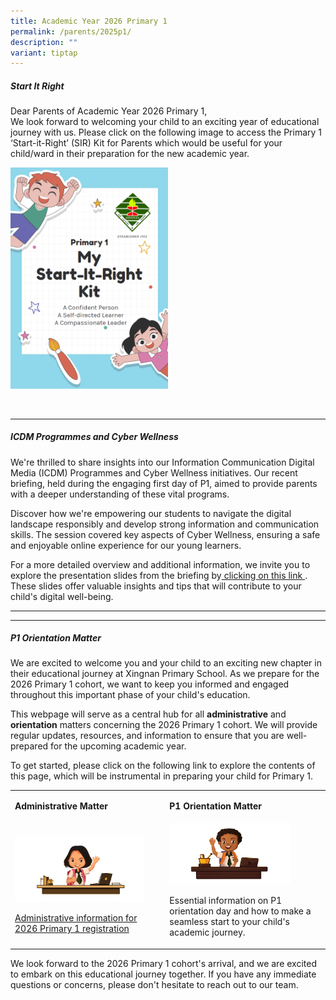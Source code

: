 ```yaml
---
title: Academic Year 2026 Primary 1
permalink: /parents/2025p1/
description: ""
variant: tiptap
---
```

<h5>Start It Right <br></h5>
<p>Dear Parents of Academic Year 2026 Primary 1,
<br>We look forward to welcoming your child to an exciting year of educational
journey with us. Please click on the following image to access the Primary
1 ‘Start-it-Right’ (SIR) Kit for Parents which would be useful for your
child/ward in their preparation for the new academic year.</p>
<div class="isomer-image-wrapper">
<img style="width:50%" height="auto" width="100%" src="/images/Parents/SIR_2024.png">
</div>
<p>
<br>
</p>
<hr>
<h5>ICDM Programmes and Cyber Wellness <br></h5>
<p>We're thrilled to share insights into our Information Communication Digital
Media (ICDM) Programmes and Cyber Wellness initiatives. Our recent briefing,
held during the engaging first day of P1, aimed to provide parents with
a deeper understanding of these vital programs.</p>
<p>Discover how we're empowering our students to navigate the digital landscape
responsibly and develop strong information and communication skills. The
session covered key aspects of Cyber Wellness, ensuring a safe and enjoyable
online experience for our young learners.</p>
<p>For a more detailed overview and additional information, we invite you
to explore the presentation slides from the briefing by<a href="https://docs.google.com/presentation/d/1dwdwXiiF5Uj8qT0-AzY95xqFmXOAwQwv-6hW8CXX49M/edit#slide=id.g2aacdc63839_0_1146" rel="noopener noreferrer nofollow" target="_blank"> clicking on this link </a>.
These slides offer valuable insights and tips that will contribute to your
child's digital well-being.</p>
<hr>
<hr>
<h5>P1 Orientation Matter</h5>
<p>We are excited to welcome you and your child to an exciting new chapter
in their educational journey at Xingnan Primary School. As we prepare for
the 2026 Primary 1 cohort, we want to keep you informed and engaged throughout
this important phase of your child's education.</p>
<p>This webpage will serve as a central hub for all <strong>administrative</strong> and <strong>orientation</strong> matters
concerning the 2026 Primary 1 cohort. We will provide regular updates,
resources, and information to ensure that you are well-prepared for the
upcoming academic year.</p>
<p>To get started, please click on the following link to explore the contents
of this page, which will be instrumental in preparing your child for Primary
1.</p>
<table style="minWidth: 50px">
<colgroup>
<col>
<col>
</colgroup>
<tbody>
<tr>
<td rowspan="1" colspan="1">
<p><strong>Administrative Matter</strong>
</p>
</td>
<td rowspan="1" colspan="1">
<p><strong>P1 Orientation Matter</strong>
</p>
</td>
</tr>
<tr>
<td rowspan="1" colspan="1">
<p></p>
<div class="isomer-image-wrapper">
<img style="width: 90%;" height="auto" width="100%" alt="" src="/images/Parents/admin2.png">
</div>
<p></p>
<p><a href="/parents/2026p1admin/" rel="noopener nofollow" target="_blank">Administrative information for 2026 Primary 1 registration </a>
</p>
</td>
<td rowspan="1" colspan="1">
<div class="isomer-image-wrapper">
<img style="width: 80%;" height="auto" width="100%" alt="" src="/images/Parents/student matter.png">
</div>
<p></p>
<p>Essential information on P1 orientation day and how to make a seamless
start to your child's academic journey.</p>
</td>
</tr>
</tbody>
</table>
<p>We look forward to the 2026 Primary 1 cohort's arrival, and we are excited
to embark on this educational journey together. If you have any immediate
questions or concerns, please don't hesitate to reach out to our team.</p>